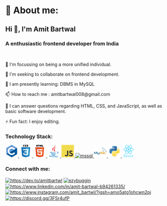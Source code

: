 <h1> 💫 About me: </h1>
<h2> Hi 👋, I'm Amit Bartwal</h2>
<h3>A enthusiastic frontend developer from India</h3>
<br>

<p>🔭 I'm focussing on being a more unified individual.</p>

<p>👯 I'm seeking to collaborate on frontend development.</p>

<p>🌱 I am presently learning: DBMS in MySQL </p>



<p> 📫 How to reach me : <a> amitbartwal008@gmail.com</a></p> 


<p>💬 I can answer questions regarding HTML, CSS, and JavaScript, as well as basic software development.</p>

<p>⚡ Fun fact: I enjoy editing.</p>

<h3 align="left">Technology Stack:</h3>
<p align="left"> <a href="https://www.cprogramming.com/" target="_blank" rel="noreferrer"> <img src="https://raw.githubusercontent.com/devicons/devicon/master/icons/c/c-original.svg" alt="c" width="40" height="40"/> </a> <a href="https://www.w3schools.com/css/" target="_blank" rel="noreferrer"> <img src="https://raw.githubusercontent.com/devicons/devicon/master/icons/css3/css3-original-wordmark.svg" alt="css3" width="40" height="40"/> </a> <a href="https://www.w3.org/html/" target="_blank" rel="noreferrer"> <img src="https://raw.githubusercontent.com/devicons/devicon/master/icons/html5/html5-original-wordmark.svg" alt="html5" width="40" height="40"/> </a> <a href="https://www.java.com" target="_blank" rel="noreferrer"> <img src="https://raw.githubusercontent.com/devicons/devicon/master/icons/java/java-original.svg" alt="java" width="40" height="40"/> </a> <a href="https://developer.mozilla.org/en-US/docs/Web/JavaScript" target="_blank" rel="noreferrer"> <img src="https://raw.githubusercontent.com/devicons/devicon/master/icons/javascript/javascript-original.svg" alt="javascript" width="40" height="40"/> </a> <a href="https://www.microsoft.com/en-us/sql-server" target="_blank" rel="noreferrer"> <img src="https://www.svgrepo.com/show/303229/microsoft-sql-server-logo.svg" alt="mssql" width="40" height="40"/> </a> <a href="https://www.mysql.com/" target="_blank" rel="noreferrer"> <img src="https://raw.githubusercontent.com/devicons/devicon/master/icons/mysql/mysql-original-wordmark.svg" alt="mysql" width="40" height="40"/> </a> <a href="https://www.python.org" target="_blank" rel="noreferrer"> <img src="https://raw.githubusercontent.com/devicons/devicon/master/icons/python/python-original.svg" alt="python" width="40" height="40"/> </a> <a href="https://reactjs.org/" target="_blank" rel="noreferrer"> <img src="https://raw.githubusercontent.com/devicons/devicon/master/icons/react/react-original-wordmark.svg" alt="react" width="40" height="40"/> </a>


</p>

<h3 align="left">Connect with me:</h3>
<p align="left">
<a href="https://dev.to/https://dev.to/amitbartwl" target="blank"><img align="center" src="https://raw.githubusercontent.com/rahuldkjain/github-profile-readme-generator/master/src/images/icons/Social/devto.svg" alt="https://dev.to/amitbartwl" height="30" width="40" /></a>
<a href="https://twitter.com/ezybuggin" target="blank"><img align="center" src="https://raw.githubusercontent.com/rahuldkjain/github-profile-readme-generator/master/src/images/icons/Social/twitter.svg" alt="ezybuggin" height="30" width="40" /></a>
<a href="https://linkedin.com/in/https://www.linkedin.com/in/amit-bartwal-b94261335/" target="blank"><img align="center" src="https://raw.githubusercontent.com/rahuldkjain/github-profile-readme-generator/master/src/images/icons/Social/linked-in-alt.svg" alt="https://www.linkedin.com/in/amit-bartwal-b94261335/" height="30" width="40" /></a>
<a href="https://instagram.com/https://www.instagram.com/amit_bartwl/?igsh=amo5atg1ohcwn2pj" target="blank"><img align="center" src="https://raw.githubusercontent.com/rahuldkjain/github-profile-readme-generator/master/src/images/icons/Social/instagram.svg" alt="https://www.instagram.com/amit_bartwl/?igsh=amo5atg1ohcwn2pj" height="30" width="40" /></a>
<a href="https://discord.gg/https://discord.gg/3FSr4ufP" target="blank"><img align="center" src="https://raw.githubusercontent.com/rahuldkjain/github-profile-readme-generator/master/src/images/icons/Social/discord.svg" alt="https://discord.gg/3FSr4ufP" height="30" width="40" /></a>
</p>
